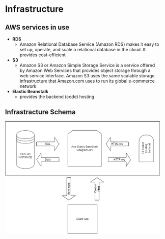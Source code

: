 # Infrastructure

## AWS services in use

- **RDS**
  - Amazon Relational Database Service (Amazon RDS) makes it easy to set up, operate, and scale a relational database in the cloud. It provides cost-efficient
- **S3**
  - Amazon S3 or Amazon Simple Storage Service is a service offered by Amazon Web Services that provides object storage through a web service interface. Amazon S3 uses the same scalable storage infrastructure that Amazon.com uses to run its global e-commerce network
- **Elastic Beanstalk**
  - provides the backend (code) hosting

## Infrastracture Schema

![Infrastructure Schema](Diagram.drawio.png)
